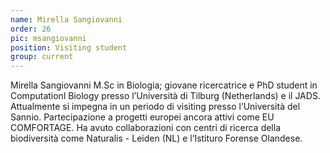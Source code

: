 ```yaml
---
name: Mirella Sangiovanni
order: 26
pic: msangiovanni
position: Visiting student
group: current
---
```


Mirella Sangiovanni M.Sc in Biologia; giovane ricercatrice e PhD student in Computationl Biology presso l’Università di Tilburg (Netherlands) e il JADS. Attualmente si impegna in un periodo di visiting presso l’Università del Sannio. Partecipazione a progetti europei ancora attivi come EU COMFORTAGE. Ha avuto collaborazioni con centri di ricerca della biodiversità come Naturalis - Leiden (NL) e l’Istituro Forense Olandese.
